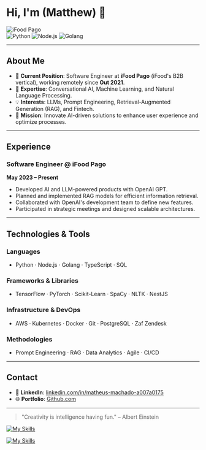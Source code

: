 # Hi, I'm (Matthew) 👋

![iFood Pago](https://img.shields.io/badge/iFood%20Pago-Remote-purple)  
![Python](https://img.shields.io/badge/Python-3776AB?logo=python&logoColor=white) ![Node.js](https://img.shields.io/badge/Node.js-339933?logo=node.js&logoColor=white) ![Golang](https://img.shields.io/badge/Golang-00ADD8?logo=go&logoColor=white)

---

## About Me

- 🔭 **Current Position**: Software Engineer at **iFood Pago** (iFood's B2B vertical), working remotely since **Out 2021**.
- 💼 **Expertise**: Conversational AI, Machine Learning, and Natural Language Processing.
- 💡 **Interests**: LLMs, Prompt Engineering, Retrieval-Augmented Generation (RAG), and Fintech.
- 🤖 **Mission**: Innovate AI-driven solutions to enhance user experience and optimize processes.

---

## Experience

### Software Engineer @ iFood Pago  
**May 2023 – Present**  
- Developed AI and LLM-powered products with OpenAI GPT.
- Planned and implemented RAG models for efficient information retrieval.
- Collaborated with OpenAI's development team to define new features.
- Participated in strategic meetings and designed scalable architectures.

---

## Technologies & Tools

### Languages

- Python · Node.js · Golang · TypeScript · SQL  

### Frameworks & Libraries

- TensorFlow · PyTorch · Scikit-Learn · SpaCy · NLTK · NestJS  

### Infrastructure & DevOps

- AWS · Kubernetes · Docker · Git · PostgreSQL · Zaf Zendesk  

### Methodologies

- Prompt Engineering · RAG · Data Analytics · Agile · CI/CD

---

## Contact

- 🔗 **LinkedIn**: [linkedin.com/in/matheus-machado-a007a0175](https://www.linkedin.com/in/matheus-machado-a007a0175/)
- 🌐 **Portfolio**: [Github.com]([https://yourwebsite.com](https://github.com/tokoyamy))

---

> "Creativity is intelligence having fun." – Albert Einstein

[![My Skills](https://skillicons.dev/icons?i=python,nestjs,typescript,js,nodejs)](https://skillicons.dev)


[![My Skills](https://skillicons.dev/icons?i=aws,kubernetes,docker,git,postgres)](https://skillicons.dev)
